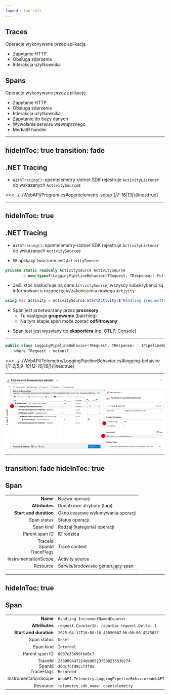 ```yaml
---
layout: two-cols
---
```


## Traces
Operacje wykonywane przez aplikację

<v-clicks>

- Zapytanie HTTP
- Obsługa zdarzenia
- Interakcja użytkownika

</v-clicks>

<v-click>

<h2>Spans</h2>
Operacje wykonywane przez aplikację

</v-click>

<v-clicks>

- Zapytanie HTTP
- Obsługa zdarzenia
- Interakcja użytkownika
- Zapytanie do bazy danych
- Wywołanie serwisu wewnętrznego
- MediatR handler

</v-clicks>

<!--
- Unit Of Work
- Interakcje
-
-->

---
hideInToc: true
transition: fade
---

## .NET Tracing

- `WithTracing()`: opentelemetry-dotnet SDK rejestruje `ActivityListener` do wskazanych `ActivitySource`s

<<< ../../WebAPI/Program.cs#opentelemetry-setup {*|7-16|13|*}{lines:true}

<!--
- AddSource jest ważne w przypadku tworzenia własnych Activity(Source)
-->

---
hideInToc: true
---

## .NET Tracing

<div>

- `WithTracing()`: opentelemetry-dotnet SDK rejestruje `ActivityListener` do wskazanych `ActivitySource`s

</div>

<div>

- W aplikacji tworzone jest `ActivitySource`:

```csharp
private static readonly ActivitySource ActivitySource
        = new(typeof(LoggingPipelineBehavior<TRequest, TResponse>).FullName!);
```
</div>

<v-clicks>

<div>

- Jeśli ktoś nasłuchuje na dane `ActivitySource`, wszyscy subskrybenci są informowani o rozpoczęciu/zakończeniu nowego `Activity`:

```csharp
using var activity = ActivitySource.StartActivity($"Handling {requestTypeName}", ActivityKind.Internal);
```

</div>

<div>

- Span jest przetwarzany przez **procesory**
    - Tu następuje **grupowanie** (batching)
    - Na tym etapie span może zostać **odfiltrowany**

</div>

<div>

- Span jest jest wysyłany do **eksportera** (np: OTLP, Console)

</div>

</v-clicks>

<!--
- sampling
- ActivitySource:
  - factory do tworzenia Activities
  - przestrzeń nazw
  - używa ActivityListenera do notyfikacji w przypadku gdy coś nasłuchuje na dane ActivitySource

- Activity:
  - unit of work
  - używa AsyncLocal<Activity> do przetrzymywania kontekstu pomiędzy wywołaniami asynchronicznymi

-->
---

```csharp
public class LoggingPipelineBehavior<TRequest, TResponse> : IPipelineBehavior<TRequest, TResponse>
    where TRequest : notnull
```

<<< ../../WebAPI/Telemetry/LoggingPipelineBehavior.cs#logging-behavior {*|1-2|5,9-10|12-16|18|*}{lines:true}

<!--
- Czym jest mediatorowy pipeline behavior?
  - porównanie do middleware
  - router requestów
- Gdzie/kiedy tworzyć ActivitySource?
- Best practice: static, per-(sub)module
-->

---

<img src="./ai_handling_span.png">

<!--
1 - Wizualizacja w drzewie
2 - doklejone tagi
3 - nazwa
-->

---
transition: fade
hideInToc: true
---

## Span
<v-clicks>

|                                   |                                   |
|----------------------------------:|:----------------------------------|
|                          **Name** | Nazwa operacji                    |
|                    **Attributes** | Dodatkowe atrybuty (tagi)         |
|            **Start and duration** | Okno czasowe wykonywania operacji |
|                       Span status | Status operacji                   |
|                         Span kind | Rodzaj (kategoria) operacji       |
|                    Parent span ID | ID rodzica                        |
| TraceId<br/>SpanId<br/>TraceFlags | Trace context                     |
|              InstrumentationScope | Activity source                   |
|                          Resource | Serwis/środowisko generujący span |

</v-clicks>

<!--
- Trace = drzewo spanów
-->

---
hideInToc: true
---

## Span

|                                   |                                                                                   |
|----------------------------------:|:----------------------------------------------------------------------------------|
|                          **Name** | `Handling IncrementNamedCounter`                                                  |
|                    **Attributes** | `request.CounterId: rabarbar` `request.Delta: 1`                                  |
|            **Start and duration** | `2025-04-12T16:08:16.4385066Z` `00:00:00.4275037`                                 |
|                       Span status | `Unset`                                                                           |
|                         Span kind | `Internal`                                                                        |
|                    Parent span ID | `0907e33699fbd0c7`                                                                |
| TraceId<br/>SpanId<br/>TraceFlags | `230909447214bb90523f50023553b274`<br/>`30dc7cfd9ccf4f0a`<br/>`Recorded`          |
|              InstrumentationScope | `WebAPI.Telemetry.LoggingPipelineBehavior<WebAPI.Handlers.IncrementNamedCounter>` |
|                          Resource | `telemetry.sdk.name: opentelemetry`                                               |

<!--
- Span status - Unset
- Parent span ID - empty jeśli root
  - ApplicationsInsight pokazuje takie samo Operation ID
-->
